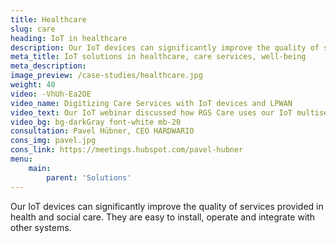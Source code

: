 ```yaml
---
title: Healthcare
slug: care
heading: IoT in healthcare
description: Our IoT devices can significantly improve the quality of services provided in the field of health and social care.
meta_title: IoT solutions in healthcare, care services, well-being
meta_description: 
image_preview: /case-studies/healthcare.jpg
weight: 40
video: -VhUh-Ea2OE
video_name: Digitizing Care Services with IoT devices and LPWAN
video_text: Our IoT webinar discussed how RGS Care uses our IoT multisensor COOPER as part of its product for care services. We talked not only about the COOPER multisensor, but we will also analyze used LPWAN technologies and introduce the Ubidots platform.
video_bg: bg-darkGray font-white mb-20
consultation: Pavel Hübner, CEO HARDWARIO
cons_img: pavel.jpg
cons_link: https://meetings.hubspot.com/pavel-hubner
menu:
    main:
        parent: 'Solutions'
---
```


Our IoT devices can significantly improve the quality of services provided in health and social care. They are easy to install, operate and integrate with other systems.